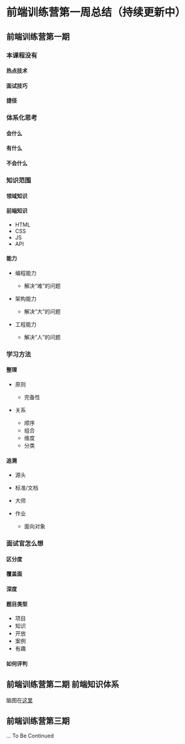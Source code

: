 # 前端训练营第一周总结（持续更新中）
## 前端训练营第一期

### 本课程没有

#### 热点技术

#### 面试技巧

#### 捷径

### 体系化思考

#### 会什么

#### 有什么

#### 不会什么

### 知识范围

#### 领域知识

#### 前端知识

- HTML
- CSS
- JS
- API

#### 能力

- 编程能力

	- 解决“难”的问题

- 架构能力

	- 解决“大”的问题

- 工程能力

	- 解决“人”的问题

### 学习方法

#### 整理

- 原则

	- 完备性

- 关系

	- 顺序
	- 组合
	- 维度
	- 分类

#### 追溯

- 源头
- 标准/文档
- 大师
- 作业

	- 面向对象

### 面试官怎么想

#### 区分度

#### 覆盖面

#### 深度

#### 题目类型

- 项目
- 知识
- 开放
- 案例
- 有趣

#### 如何评判
## 前端训练营第二期 前端知识体系
脑图在[这里](https://github.com/daniel0128/Frontend-01-Template/blob/master/week01/Front%20End%20Techonologis.md)
## 前端训练营第三期  
... To Be Continued
